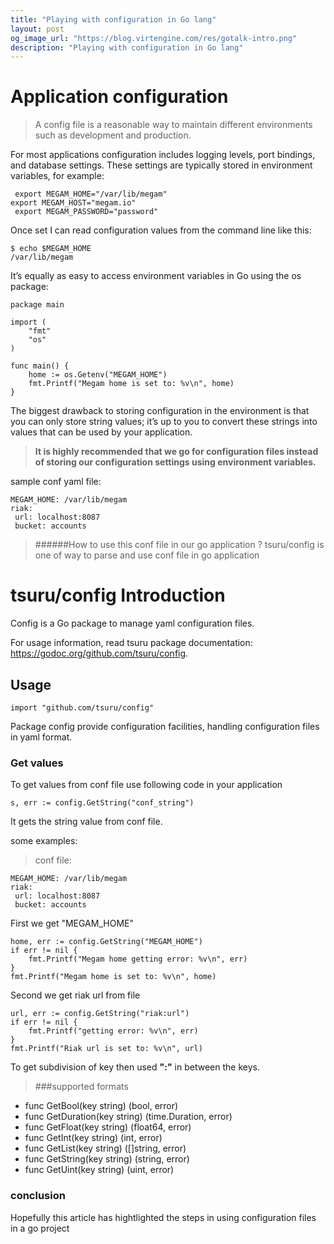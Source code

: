 ```yaml
---
title: "Playing with configuration in Go lang"
layout: post
og_image_url: "https://blog.virtengine.com/res/gotalk-intro.png"
description: "Playing with configuration in Go lang"
---
```


# Application configuration
> A config file is a reasonable way to maintain different environments such as development and production.

For most applications configuration includes logging levels, port bindings, and database settings. These settings are typically stored in environment variables, for example:

	 export MEGAM_HOME="/var/lib/megam"
 	export MEGAM_HOST="megam.io"
	 export MEGAM_PASSWORD="password"

 Once set I can read configuration values from the command line like this:

 	$ echo $MEGAM_HOME
 	/var/lib/megam

It’s equally as easy to access environment variables in Go using the os package:

	package main

	import (
    	"fmt"
    	"os"
	)

	func main() {
    	home := os.Getenv("MEGAM_HOME")
    	fmt.Printf("Megam home is set to: %v\n", home)
	}

The biggest drawback to storing configuration in the environment is that you can only store string values; it’s up to you to convert these strings into values that can be used by your application.

>**It is highly recommended that we go for configuration files instead of storing our configuration settings using environment variables.**

sample conf yaml file:

	MEGAM_HOME: /var/lib/megam
    riak:
 	 url: localhost:8087
 	 bucket: accounts

>######How to use this conf file in our go application ?
>tsuru/config is one of way to parse and use conf file in go application

# tsuru/config Introduction
Config is a Go package to manage yaml configuration files.

For usage information, read tsuru package documentation: https://godoc.org/github.com/tsuru/config.

## Usage

	import "github.com/tsuru/config"

Package config provide configuration facilities, handling configuration files in yaml format.

### Get values
To get values from conf file use following code in your application

	s, err := config.GetString("conf_string")

It gets the string value from conf file.

some examples:

>conf file:
>
	MEGAM_HOME: /var/lib/megam
    riak:
 	 url: localhost:8087
 	 bucket: accounts

First we get "MEGAM_HOME"

	home, err := config.GetString("MEGAM_HOME")
    if err != nil {
    	fmt.Printf("Megam home getting error: %v\n", err)
    }
    fmt.Printf("Megam home is set to: %v\n", home)

Second we get riak url from file

	url, err := config.GetString("riak:url")
    if err != nil {
    	fmt.Printf("getting error: %v\n", err)
    }
    fmt.Printf("Riak url is set to: %v\n", url)

To get subdivision of key then used **":"** in between the keys.

> ###supported formats
>
* func GetBool(key string) (bool, error)
* func GetDuration(key string) (time.Duration, error)
* func GetFloat(key string) (float64, error)
* func GetInt(key string) (int, error)
* func GetList(key string) ([]string, error)
* func GetString(key string) (string, error)
* func GetUint(key string) (uint, error)

### conclusion
Hopefully this article has hightlighted the steps in using configuration files in a go project
